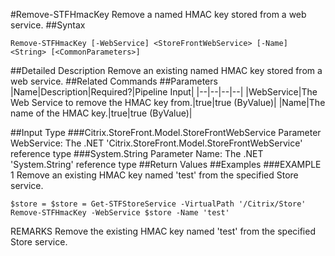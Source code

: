 #Remove-STFHmacKey
Remove a named HMAC key stored from a web service.
##Syntax
```Remove-STFHmacKey [-WebService] <StoreFrontWebService> [-Name] <String> [<CommonParameters>]
```
##Detailed Description
Remove an existing named HMAC key stored from a web service.
##Related Commands
##Parameters
|Name|Description|Required?|Pipeline Input||--|--|--|--||WebService|The Web Service to remove the HMAC key from.|true|true (ByValue)||Name|The name of the HMAC key.|true|true (ByValue)|##Input Type
###Citrix.StoreFront.Model.StoreFrontWebService
Parameter WebService: The .NET 'Citrix.StoreFront.Model.StoreFrontWebService' reference type
###System.String
Parameter Name: The .NET 'System.String' reference type
##Return Values
##Examples
###EXAMPLE 1 Remove an existing HMAC key named 'test' from the specified Store service.
```$store = $store = Get-STFStoreService -VirtualPath '/Citrix/Store'
Remove-STFHmacKey -WebService $store -Name 'test'
```
REMARKS
Remove the existing HMAC key named 'test' from the specified Store service.
